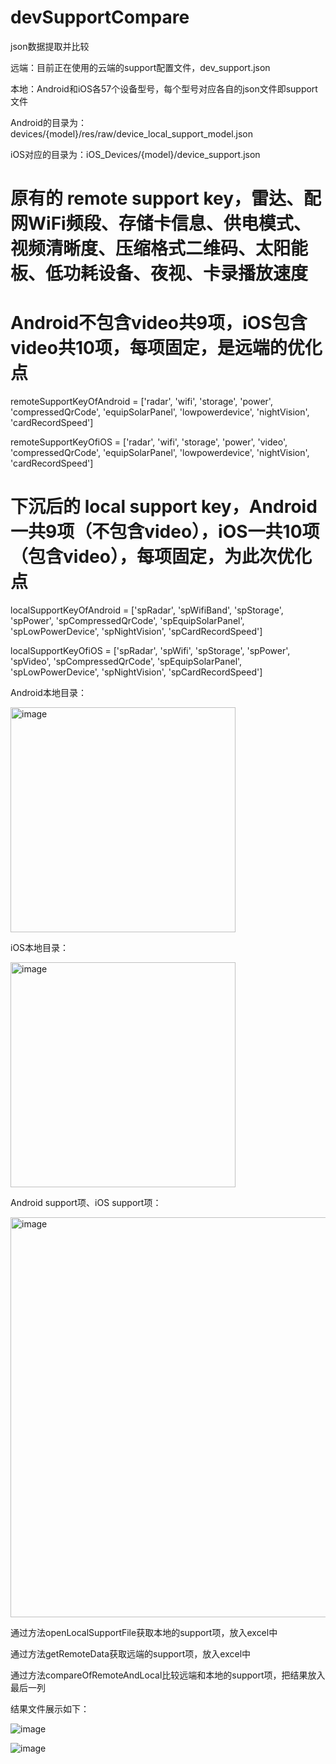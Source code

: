 # devSupportCompare
json数据提取并比较

远端：目前正在使用的云端的support配置文件，dev_support.json

本地：Android和iOS各57个设备型号，每个型号对应各自的json文件即support文件

Android的目录为：devices/{model}/res/raw/device_local_support_model.json

iOS对应的目录为：iOS_Devices/{model}/device_support.json


# 原有的 remote support key，雷达、配网WiFi频段、存储卡信息、供电模式、视频清晰度、压缩格式二维码、太阳能板、低功耗设备、夜视、卡录播放速度
# Android不包含video共9项，iOS包含video共10项，每项固定，是远端的优化点
remoteSupportKeyOfAndroid = ['radar', 'wifi', 'storage', 'power', 'compressedQrCode', 'equipSolarPanel', 'lowpowerdevice', 'nightVision', 'cardRecordSpeed']

remoteSupportKeyOfiOS = ['radar', 'wifi', 'storage', 'power', 'video', 'compressedQrCode', 'equipSolarPanel', 'lowpowerdevice', 'nightVision', 'cardRecordSpeed']


# 下沉后的 local support key，Android一共9项（不包含video），iOS一共10项（包含video），每项固定，为此次优化点
localSupportKeyOfAndroid = ['spRadar', 'spWifiBand', 'spStorage', 'spPower', 'spCompressedQrCode', 'spEquipSolarPanel', 'spLowPowerDevice', 'spNightVision', 'spCardRecordSpeed']

localSupportKeyOfiOS = ['spRadar', 'spWifi', 'spStorage', 'spPower', 'spVideo', 'spCompressedQrCode', 'spEquipSolarPanel', 'spLowPowerDevice', 'spNightVision', 'spCardRecordSpeed']

Android本地目录：

<img width="360" alt="image" src="https://github.com/user-attachments/assets/7c03dc07-5157-46bb-ada4-a6aeabc50713" />

iOS本地目录：

<img width="360" alt="image" src="https://github.com/user-attachments/assets/2b03eec9-3290-4ad7-9274-a15512ba46f7" />

Android support项、iOS support项：

<img width="640" alt="image" src="https://github.com/user-attachments/assets/96ce34f2-09ea-42ce-a223-ba26fe44f271" />




通过方法openLocalSupportFile获取本地的support项，放入excel中

通过方法getRemoteData获取远端的support项，放入excel中

通过方法compareOfRemoteAndLocal比较远端和本地的support项，把结果放入最后一列


结果文件展示如下：

![image](https://github.com/user-attachments/assets/dd45590c-b8d3-48af-bcc5-f904630f56af)















![image](https://github.com/user-attachments/assets/d8974347-ae13-42c7-95ac-e4427026bc01)
